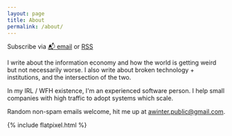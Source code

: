 ```yaml
---
layout: page
title: About
permalink: /about/
---
```


<p class="rss-subscribe">Subscribe via <a href="https://tinyletter.com/abe-winter">📬 email</a> or <a href="{{ "/feed.xml" | relative_url }}">RSS</a></p>

I write about the information economy and how the world is getting weird but not necessarily worse.
I also write about broken technology + institutions, and the intersection of the two.

In my IRL / WFH existence, I'm an experienced software person. I help small companies with high traffic to adopt systems which scale.

Random non-spam emails welcome, hit me up at awinter.public@gmail.com.

{% include flatpixel.html %}
